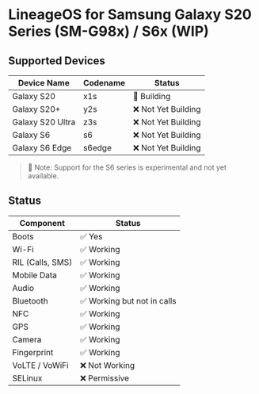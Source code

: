 # LineageOS for Samsung Galaxy S20 Series (SM-G98x) / S6x (WIP)

## Supported Devices

| Device Name | Codename | Status      |
|-------------|----------|-------------|
| Galaxy S20  | x1s      | 🚧 Building  |
| Galaxy S20+ | y2s      | ❌ Not Yet Building |
| Galaxy S20 Ultra | z3s | ❌ Not Yet Building |
| Galaxy S6   | s6       | ❌ Not Yet Building |
| Galaxy S6 Edge | s6edge | ❌ Not Yet Building |

> 📌 Note: Support for the S6 series is experimental and not yet available.

## Status

| Component        | Status          |
|------------------|-----------------|
| Boots            | ✅ Yes          |
| Wi-Fi            | ✅ Working      |
| RIL (Calls, SMS) | ✅ Working      |
| Mobile Data      | ✅ Working      |
| Audio            | ✅ Working      |
| Bluetooth        | ✅ Working but not in calls |
| NFC              | ✅ Working      |
| GPS              | ✅ Working      |
| Camera           | ✅ Working      |
| Fingerprint      | ✅ Working      |
| VoLTE / VoWiFi   | ❌ Not Working  |
| SELinux          | ❌ Permissive   |

